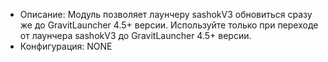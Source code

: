 + Описание: Модуль позволяет лаунчеру sashokV3 обновиться сразу же до GravitLauncher 4.5+ версии. Используйте только при переходе от лаунчера sashokV3 до GravitLauncher 4.5+ версии.
+ Конфигурация: NONE
